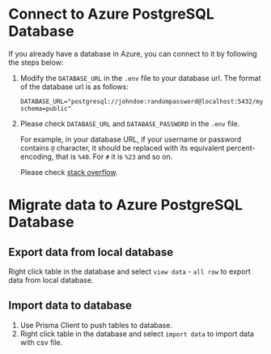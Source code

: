 # Connect to Azure PostgreSQL Database
If you already have a database in Azure, you can connect to it by following the steps below:
1. Modify the `DATABASE_URL` in the `.env` file to your database url.
   The format of the database url is as follows:
   ```
   DATABASE_URL="postgresql://johndoe:randompassword@localhost:5432/mydb?schema=public"
    ```
2. Please check `DATABASE_URL` and `DATABASE_PASSWORD` in the `.env` file. 

    For example, in your database URL, if your username or password contains `@` character, it should be replaced with its equivalent percent-encoding, that is `%40`. For `#` it is `%23` and so on. 

    Please check [stack overflow](https://stackoverflow.com/questions/63684133/prisma-cant-connect-to-postgresql).

# Migrate data to Azure PostgreSQL Database
## Export data from local database
Right click table in the database and select `view data` - `all row` to export data from local database.

## Import data to database
1. Use Prisma Client to push tables to database.
2. Right click table in the database and select `import data` to import data with csv file.
